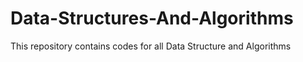 # Data-Structures-And-Algorithms
This repository contains codes for all Data Structure and Algorithms
